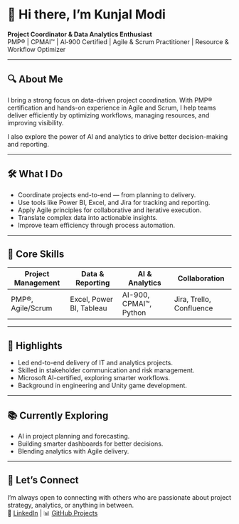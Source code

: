 # 👋 Hi there, I’m Kunjal Modi

**Project Coordinator & Data Analytics Enthusiast**  
PMP® | CPMAI™ | AI‑900 Certified | Agile & Scrum Practitioner | Resource & Workflow Optimizer

---

## 🔍 About Me

I bring a strong focus on data-driven project coordination. With PMP® certification and hands-on experience in Agile and Scrum, I help teams deliver efficiently by optimizing workflows, managing resources, and improving visibility.

I also explore the power of AI and analytics to drive better decision-making and reporting.

---

## 🛠️ What I Do

- Coordinate projects end-to-end — from planning to delivery.  
- Use tools like Power BI, Excel, and Jira for tracking and reporting.  
- Apply Agile principles for collaborative and iterative execution.  
- Translate complex data into actionable insights.  
- Improve team efficiency through process automation.

---

## 🎯 Core Skills

| Project Management  | Data & Reporting         | AI & Analytics         | Collaboration        |
|---------------------|--------------------------|-------------------------|----------------------|
| PMP®, Agile/Scrum   | Excel, Power BI, Tableau | AI-900, CPMAI™, Python | Jira, Trello, Confluence |

---

## 🌟 Highlights

- Led end-to-end delivery of IT and analytics projects.  
- Skilled in stakeholder communication and risk management.  
- Microsoft AI-certified, exploring smarter workflows.  
- Background in engineering and Unity game development.

---

## 📚 Currently Exploring

- AI in project planning and forecasting.  
- Building smarter dashboards for better decisions.  
- Blending analytics with Agile delivery.

---

## 💼 Let’s Connect

I’m always open to connecting with others who are passionate about project strategy, analytics, or anything in between.  
📍 [LinkedIn](https://www.linkedin.com/in/kunjalmodi) | 📊 [GitHub Projects](https://github.com/Kunjal-Modi)
